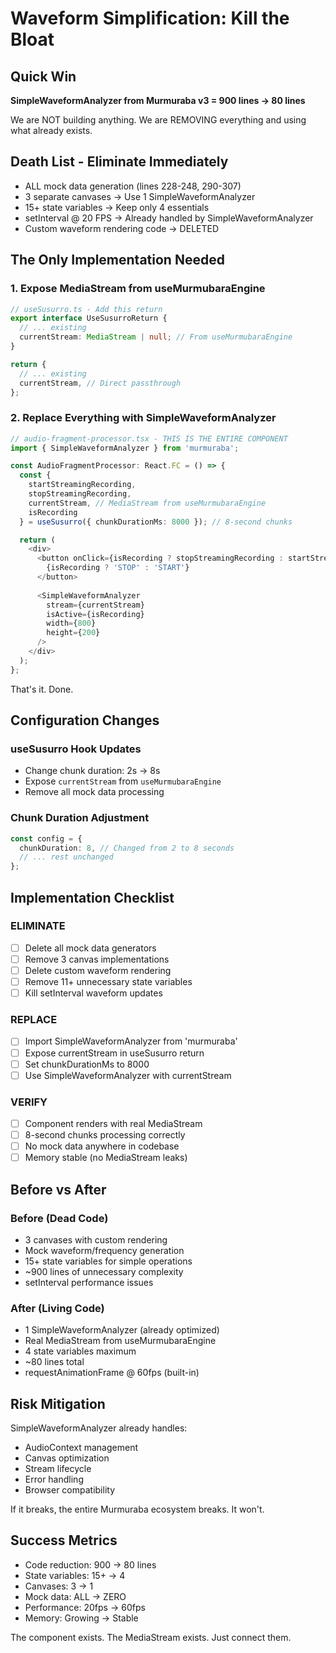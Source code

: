 # Waveform Simplification: Kill the Bloat

## Quick Win
**SimpleWaveformAnalyzer from Murmuraba v3 = 900 lines → 80 lines**

We are NOT building anything. We are REMOVING everything and using what already exists.

## Death List - Eliminate Immediately

- ALL mock data generation (lines 228-248, 290-307)
- 3 separate canvases → Use 1 SimpleWaveformAnalyzer
- 15+ state variables → Keep only 4 essentials
- setInterval @ 20 FPS → Already handled by SimpleWaveformAnalyzer
- Custom waveform rendering code → DELETED

## The Only Implementation Needed

### 1. Expose MediaStream from useMurmubaraEngine

```typescript
// useSusurro.ts - Add this return
export interface UseSusurroReturn {
  // ... existing
  currentStream: MediaStream | null; // From useMurmubaraEngine
}

return {
  // ... existing
  currentStream, // Direct passthrough
};
```

### 2. Replace Everything with SimpleWaveformAnalyzer

```typescript
// audio-fragment-processor.tsx - THIS IS THE ENTIRE COMPONENT
import { SimpleWaveformAnalyzer } from 'murmuraba';

const AudioFragmentProcessor: React.FC = () => {
  const { 
    startStreamingRecording, 
    stopStreamingRecording, 
    currentStream, // MediaStream from useMurmubaraEngine
    isRecording 
  } = useSusurro({ chunkDurationMs: 8000 }); // 8-second chunks

  return (
    <div>
      <button onClick={isRecording ? stopStreamingRecording : startStreamingRecording}>
        {isRecording ? 'STOP' : 'START'}
      </button>
      
      <SimpleWaveformAnalyzer 
        stream={currentStream}
        isActive={isRecording}
        width={800}
        height={200}
      />
    </div>
  );
};
```

That's it. Done.

## Configuration Changes

### useSusurro Hook Updates
- Change chunk duration: 2s → 8s
- Expose `currentStream` from `useMurmubaraEngine`
- Remove all mock data processing

### Chunk Duration Adjustment
```typescript
const config = {
  chunkDuration: 8, // Changed from 2 to 8 seconds
  // ... rest unchanged
};
```

## Implementation Checklist

### ELIMINATE
- [ ] Delete all mock data generators
- [ ] Remove 3 canvas implementations
- [ ] Delete custom waveform rendering
- [ ] Remove 11+ unnecessary state variables
- [ ] Kill setInterval waveform updates

### REPLACE
- [ ] Import SimpleWaveformAnalyzer from 'murmuraba'
- [ ] Expose currentStream in useSusurro return
- [ ] Set chunkDurationMs to 8000
- [ ] Use SimpleWaveformAnalyzer with currentStream

### VERIFY
- [ ] Component renders with real MediaStream
- [ ] 8-second chunks processing correctly
- [ ] No mock data anywhere in codebase
- [ ] Memory stable (no MediaStream leaks)

## Before vs After

### Before (Dead Code)
- 3 canvases with custom rendering
- Mock waveform/frequency generation
- 15+ state variables for simple operations
- ~900 lines of unnecessary complexity
- setInterval performance issues

### After (Living Code)
- 1 SimpleWaveformAnalyzer (already optimized)
- Real MediaStream from useMurmubaraEngine
- 4 state variables maximum
- ~80 lines total
- requestAnimationFrame @ 60fps (built-in)

## Risk Mitigation
SimpleWaveformAnalyzer already handles:
- AudioContext management
- Canvas optimization
- Stream lifecycle
- Error handling
- Browser compatibility

If it breaks, the entire Murmuraba ecosystem breaks. It won't.

## Success Metrics
- Code reduction: 900 → 80 lines
- State variables: 15+ → 4
- Canvases: 3 → 1
- Mock data: ALL → ZERO
- Performance: 20fps → 60fps
- Memory: Growing → Stable

The component exists. The MediaStream exists. Just connect them.